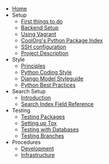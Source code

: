 - [Home](/)
- Setup
    - [First things to do](01-setup/initial.md)
    - [Backend Setup](01-setup/backend.md)
    - [Using Vagrant](01-setup/vagrant.md)
    - [CoolOrg's Python Package Index](01-setup/pypi.md)
    - [SSH configuration](01-setup/servers.md)
    - [Project Description](01-setup/project-description.md)
- Style
    - [Principles](02-style/principles.md)
    - [Python Coding Style](02-style/coding-style.md)
    - [Django Model Styleguide](02-style/model-styleguide.md)
    - [Python Best Practices](02-style/best-practices.md)
- Search Setup
    - [Introduction](03-search/README.md)
    - [Search Index Field Reference](03-search/searchindex.md)
- Testing
    - [Testing Packages](04-testing/setting-up-packages.md)
    - [Setting up Tox](04-testing/setting-up-tox.md)
    - [Testing with Databases](04-testing/testing-with-databases.md)
    - [Testing Branches](04-testing/testingbranches.md)
- Procedures
    - [Development](05-procedures/development.md)
    - [Infrastructure](05-procedures/infrastructure.md)